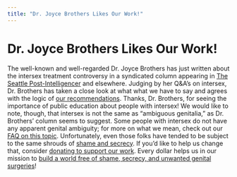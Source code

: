 ```yaml
---
title: "Dr. Joyce Brothers Likes Our Work!"
---
```


# Dr. Joyce Brothers Likes Our Work!

<p>The well-known and well-regarded Dr. Joyce Brothers has just written about the intersex treatment controversy in a syndicated column appearing in <a href="http://seattlepi.nwsource.com/brothers/217988_joyce20.html">The Seattle Post-Intelligencer</a> and elsewhere. Judging by her Q&amp;A&#8217;s on intersex, Dr. Brothers has taken a close look at what what we have to say and agrees with the logic of <a href="/faq/patient-centered">our recommendations</a>. Thanks, Dr. Brothers, for seeing the importance of public education about people with intersex! We would like to note, though, that intersex is not the same as &#8220;ambiguous genitalia,&#8221; as Dr. Brothers&#8217; column seems to suggest. Some people with intersex do not have any apparent genital ambiguity; for more on what we mean, check out our <a href="/faq/ambiguous"><span class="caps">FAQ</span> on this topic</a>. Unfortunately, even those folks have tended to be subject to the same shrouds of <a href="/faq/end_secrecy">shame and secrecy</a>. If you&#8217;d like to help us change that, consider <a href="/donate">donating to support our work</a>. Every dollar helps us in our mission to <a href="/faq/patient-centered">build a world free of shame, secrecy, and unwanted genital surgeries</a>!</p>